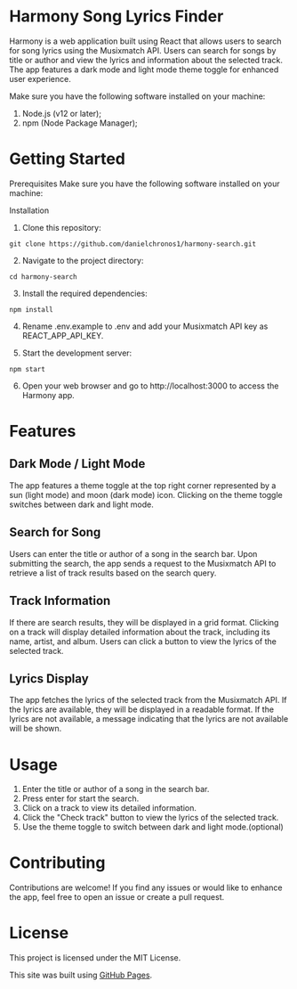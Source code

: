 <h1>Harmony Song Lyrics Finder</h1>

Harmony is a web application built using React that allows users to search for song lyrics using the Musixmatch API. Users can search for songs by title or author and view the lyrics and information about the selected track. The app features a dark mode and light mode theme toggle for enhanced user experience.


Make sure you have the following software installed on your machine:

1. Node.js (v12 or later);
2. npm (Node Package Manager);

<h1>Getting Started</h1>
Prerequisites
Make sure you have the following software installed on your machine:

Installation
1. Clone this repository:
```
git clone https://github.com/danielchronos1/harmony-search.git
```
2. Navigate to the project directory:
```
cd harmony-search
```
3. Install the required dependencies:
```
npm install
```
4. Rename .env.example to .env and add your Musixmatch API key as REACT_APP_API_KEY.

5. Start the development server:
```
npm start
```
6. Open your web browser and go to http://localhost:3000 to access the Harmony app.

<h1>Features</h1>

<h2>Dark Mode / Light Mode</h2>
The app features a theme toggle at the top right corner represented by a sun (light mode) and moon (dark mode) icon.
Clicking on the theme toggle switches between dark and light mode.

<h2>Search for Song</h2>
Users can enter the title or author of a song in the search bar.
Upon submitting the search, the app sends a request to the Musixmatch API to retrieve a list of track results based on the search query.

<h2>Track Information</h2>
If there are search results, they will be displayed in a grid format.
Clicking on a track will display detailed information about the track, including its name, artist, and album.
Users can click a button to view the lyrics of the selected track.

<h2>Lyrics Display</h2>
The app fetches the lyrics of the selected track from the Musixmatch API.
If the lyrics are available, they will be displayed in a readable format.
If the lyrics are not available, a message indicating that the lyrics are not available will be shown.

<h1>Usage</h1>

1. Enter the title or author of a song in the search bar.
2. Press enter for start the search.
3. Click on a track to view its detailed information.
4. Click the "Check track" button to view the lyrics of the selected track.
5. Use the theme toggle to switch between dark and light mode.(optional)
   
<h1>Contributing</h1>
Contributions are welcome! If you find any issues or would like to enhance the app, feel free to open an issue or create a pull request.

<h1>License</h1>
This project is licensed under the MIT License.

This site was built using [GitHub Pages](https://danielchronos1.github.io/harmony-search/).

